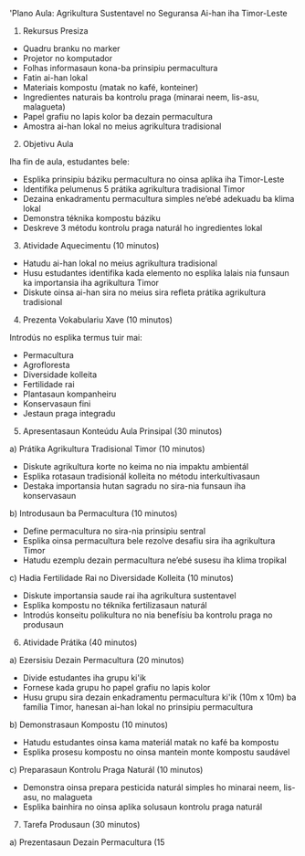 'Plano Aula: Agrikultura Sustentavel no Seguransa Ai-han iha Timor-Leste

1. Rekursus Presiza

- Quadru branku no marker
- Projetor no komputador
- Folhas informasaun kona-ba prinsipiu permacultura
- Fatin ai-han lokal
- Materiais kompostu (matak no kafé, konteiner)
- Ingredientes naturais ba kontrolu praga (minarai neem, lis-asu, malagueta)
- Papel grafiu no lapis kolor ba dezain permacultura
- Amostra ai-han lokal no meius agrikultura tradisional

2. Objetivu Aula

Iha fin de aula, estudantes bele:
- Esplika prinsipiu báziku permacultura no oinsa aplika iha Timor-Leste
- Identifika pelumenus 5 prátika agrikultura tradisional Timor
- Dezaina enkadramentu permacultura simples ne’ebé adekuadu ba klima lokal
- Demonstra téknika kompostu báziku
- Deskreve 3 métodu kontrolu praga naturál ho ingredientes lokal

3. Atividade Aquecimentu (10 minutos)

- Hatudu ai-han lokal no meius agrikultura tradisional
- Husu estudantes identifika kada elemento no esplika lalais nia funsaun ka importansia iha agrikultura Timor
- Diskute oinsa ai-han sira no meius sira refleta prátika agrikultura tradisional

4. Prezenta Vokabulariu Xave (10 minutos)

Introdús no esplika termus tuir mai:
- Permacultura
- Agrofloresta
- Diversidade kolleita
- Fertilidade rai
- Plantasaun kompanheiru
- Konservasaun fini
- Jestaun praga integradu

5. Apresentasaun Konteúdu Aula Prinsipal (30 minutos)

a) Prátika Agrikultura Tradisional Timor (10 minutos)
- Diskute agrikultura korte no keima no nia impaktu ambientál
- Esplika rotasaun tradisionál kolleita no métodu interkultivasaun
- Destaka importansia hutan sagradu no sira-nia funsaun iha konservasaun

b) Introdusaun ba Permacultura (10 minutos)
- Define permacultura no sira-nia prinsipiu sentral
- Esplika oinsa permacultura bele rezolve desafiu sira iha agrikultura Timor
- Hatudu ezemplu dezain permacultura ne’ebé susesu iha klima tropikal

c) Hadia Fertilidade Rai no Diversidade Kolleita (10 minutos)
- Diskute importansia saude rai iha agrikultura sustentavel
- Esplika kompostu no téknika fertilizasaun naturál
- Introdús konseitu polikultura no nia benefísiu ba kontrolu praga no produsaun

6. Atividade Prátika (40 minutos)

a) Ezersisiu Dezain Permacultura (20 minutos)
- Divide estudantes iha grupu ki'ik
- Fornese kada grupu ho papel grafiu no lapis kolor
- Husu grupu sira dezain enkadramentu permacultura ki'ik (10m x 10m) ba família Timor, hanesan ai-han lokal no prinsipiu permacultura

b) Demonstrasaun Kompostu (10 minutos)
- Hatudu estudantes oinsa kama materiál matak no kafé ba kompostu
- Esplika prosesu kompostu no oinsa mantein monte kompostu saudável

c) Preparasaun Kontrolu Praga Naturál (10 minutos)
- Demonstra oinsa prepara pesticida naturál simples ho minarai neem, lis-asu, no malagueta
- Esplika bainhira no oinsa aplika solusaun kontrolu praga naturál

7. Tarefa Produsaun (30 minutos)

a) Prezentasaun Dezain Permacultura (15